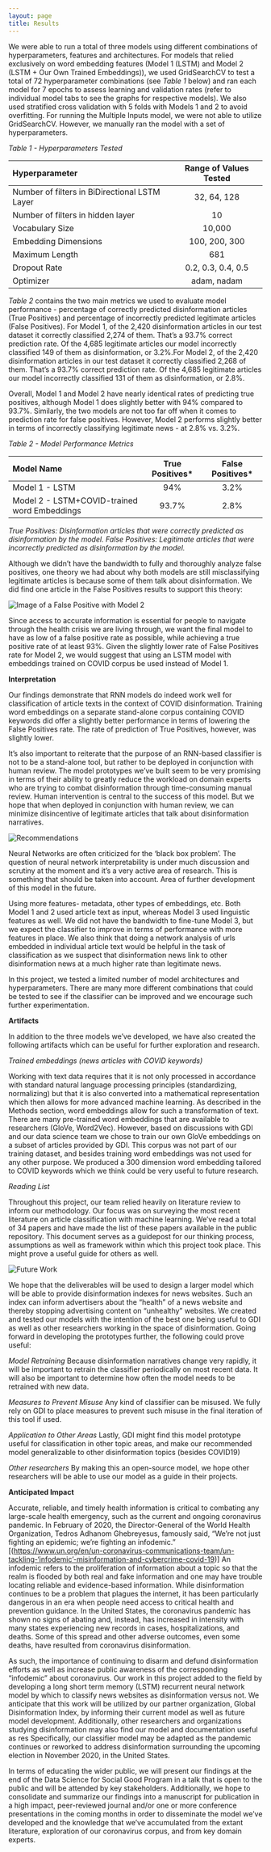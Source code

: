 ```yaml
---
layout: page
title: Results
---
```

We were able to run a total of three models using different combinations of hyperparameters, features and architectures. For models that relied exclusively on word embedding features (Model 1 (LSTM) and Model 2 (LSTM + Our Own Trained Embeddings)), we used GridSearchCV to test a total of 72 hyperparameter combinations (see *Table 1* below) and ran each model for 7 epochs to assess learning and validation rates (refer to individual model tabs to see the graphs for respective models). We also used stratified cross validation with 5 folds with Models 1 and 2 to avoid overfitting. For running the Multiple Inputs model, we were not able to utilize GridSearchCV. However, we manually ran the model with a set of hyperparameters. 

*Table 1 - Hyperparameters Tested*

| Hyperparameter | Range of Values Tested | 
| :----        |    :----:   |  
| Number of filters in BiDirectional LSTM Layer   |  32, 64, 128   |      
| Number of filters in hidden layer |     10    |         
| Vocabulary Size |   10,000      |         
| Embedding Dimensions |   100, 200, 300  |      
| Maximum Length|   681      |      
| Dropout Rate|   0.2, 0.3, 0.4, 0.5     |     
| Optimizer|   adam, nadam     | 

*Table 2* contains the two main metrics we used to evaluate model performance - percentage of correctly predicted disinformation articles (True Positives) and percentage of incorrectly predicted legitimate articles (False Positives). For Model 1, of the 2,420 disinformation articles in our test dataset it correctly classified 2,274 of them. That’s a 93.7% correct prediction rate. Of the 4,685 legitimate articles our model incorrectly classified 149 of them as disinformation, or 3.2%.For Model 2, of the 2,420 disinformation articles in our test dataset it correctly classified 2,268 of them. That’s a 93.7% correct prediction rate. Of the 4,685 legitimate articles our model incorrectly classified 131 of them as disinformation, or 2.8%. 

Overall, Model 1 and Model 2 have nearly identical rates of predicting true positives, although Model 1 does slightly better with 94% compared to 93.7%. Similarly, the two models are not too far off when it comes to prediction rate for false positives. However, Model 2 performs slightly better in terms of incorrectly classifying legitimate news - at 2.8% vs. 3.2%. 

*Table 2 - Model Performance Metrics*

| Model Name | True Positives* | False Positives* | 
| :----       |    :----:   |  :----: |
| Model 1 - LSTM   |  94%   |  3.2%   |      
| Model 2 - LSTM+COVID-trained word Embeddings|    93.7%   |  2.8%   |      

*True Positives: Disinformation articles that were correctly predicted as disinformation by the model.*
*False Positives: Legitimate articles that were incorrectly predicted as disinformation by the model.*

Although we didn’t have the bandwidth to fully and thoroughly analyze false positives, one theory we had about why both models are still misclassifying legitimate articles is because some of them talk about disinformation. We did find one article in the False Positives results to support this theory: 


![Image of a False Positive with Model 2](assets/img/false_positive.png)

Since access to accurate information is essential for people to navigate through the health crisis we are living through, we want the final model to have as low of a false positive rate as possible, while achieving a true positive rate of at least 93%. Given the slightly lower rate of False Positives rate for Model 2, we would suggest that using an LSTM model with embeddings trained on COVID corpus be used instead of Model 1.


**Interpretation**

Our findings demonstrate that RNN models do indeed work well for classification of article texts in the context of COVID disinformation. Training word embeddings on a separate stand-alone corpus containing COVID keywords did offer a slightly better performance in terms of lowering the False Positives rate. The rate of prediction of True Positives, however, was slightly lower. 

It’s also important to reiterate that the purpose of an RNN-based classifier  is not to be a stand-alone tool, but rather to be deployed in conjunction with human review. The model prototypes we’ve built seem to be very promising in terms of their ability to greatly reduce the workload on domain experts who are trying to combat disinformation through time-consuming manual review. Human intervention is central to the success of this model. But we hope that when deployed in conjunction with human review, we can minimize disincentive of legitimate articles that talk about disinformation narratives. 


![Recommendations](assets/img/recommendations.png)

Neural Networks are often criticized for the ‘black box problem’. The question of neural network interpretability is under much discussion and scrutiny at the moment and it’s a very active area of research. This is something that should be taken into account. Area of further development of this model in the future. 

Using more features- metadata, other types of embeddings, etc. Both Model 1 and 2 used article text as input, whereas Model 3 used linguistic features as well. We did not have the bandwidth to fine-tune Model 3, but we expect the classifier to improve in terms of performance with more features in place. We also think that doing a network analysis of urls embedded in individual article text would be helpful in the task of classification as we suspect that disinformation news link to other disinformation news at a much higher rate than legitimate news. 

In this project, we tested a limited number of model architectures and hyperparameters. There are many more different combinations that could be tested to see if the classifier can be improved and we encourage  such further experimentation. 

**Artifacts** 

In addition to the three models we’ve developed, we have also created the following artifacts which can be useful for further exploration and research. 

*Trained embeddings (news articles with COVID keywords)*

Working with text data requires that it is not only processed in accordance with standard natural language processing principles (standardizing, normalizing) but that it is also converted into a mathematical representation which then allows for more advanced machine learning. As described in the Methods section, word embeddings allow for such a transformation of text. There are many pre-trained word embeddings that are available to researchers (GloVe, Word2Vec). However, based on discussions with GDI and our data science team we chose to train our own GloVe embeddings on a subset of articles provided by GDI. This corpus was not part of our training dataset, and besides training word embeddings was not used for any other purpose. We produced a 300 dimension word embedding tailored to COVID keywords which we think could be very useful to future research. 


*Reading List*

Throughout this project, our team relied heavily on literature review to inform our methodology. Our focus was on surveying the most recent literature on article classification with machine learning. We’ve read a total of 34 papers and have made the list of these papers available in the public repository. This document serves as a guidepost for our thinking process, assumptions as well as framework within which this project took place. This might prove a useful guide for others as well. 


![Future Work](assets/img/future_work.png)

We hope that the deliverables will be used to design a larger model which will be able to provide disinformation indexes for news websites. Such an index can inform advertisers about the “health” of a news website and thereby stopping advertising content on “unhealthy” websites. We created and tested our models with the intention of the best one being useful to GDI as well as other researchers working in the space of disinformation. Going forward in developing the prototypes further, the following could prove useful: 


*Model Retraining*
Because disinformation narratives change very rapidly, it will be important to retrain the classifier periodically on most recent data. It will also be important to determine how often the model needs to be retrained with new data. 

*Measures to Prevent Misuse*
Any kind of classifier can be misused. We fully rely on GDI to place measures to prevent such misuse in the final iteration of this tool if used. 

*Application to Other Areas*
Lastly, GDI might find this model prototype useful for classification in other topic areas, and make our recommended model generalizable to other disinformation topics (besides COVID19) 

*Other researchers*
By making this an open-source model, we hope other researchers will be able to use our model as a guide in their projects. 


**Anticipated Impact**


Accurate, reliable, and timely health information is critical to combating any large-scale health emergency, such as the current and ongoing coronavirus pandemic. In February of 2020, the Director-General of the World Health Organization, Tedros Adhanom Ghebreyesus, famously said, “We’re not just fighting an epidemic; we’re fighting an infodemic.” [(https://www.un.org/en/un-coronavirus-communications-team/un-tackling-‘infodemic’-misinformation-and-cybercrime-covid-19)] An infodemic refers to the proliferation of information about a topic so that the realm is flooded by both real and fake information and one may have trouble locating reliable and evidence-based information. While disinformation continues to be a problem that plagues the internet, it has been particularly dangerous in an era when people need access to critical health and prevention guidance. In the United States, the coronavirus pandemic has shown no signs of abating and, instead, has increased in intensity with many states experiencing new records in cases, hospitalizations, and deaths. Some of this spread and other adverse outcomes, even some deaths, have resulted from coronavirus disinformation. 

As such, the importance of continuing to disarm and defund disinformation efforts as well as increase public awareness of the corresponding “infodemic” about coronavirus. Our work in this project added to the field by developing a long short term memory (LSTM) recurrent neural network model by which to classify news websites as disinformation versus not. We anticipate that this work will be utilized by our partner organization, Global Disinformation Index, by informing their current model as well as future model development. Additionally, other researchers and organizations studying disinformation may also find our model and documentation useful as res Specifically, our classifier model may be adapted as the pandemic continues or reworked to address disinformation surrounding the upcoming election in November 2020, in the United States.

In terms of educating the wider public, we will present our findings at the end of the Data Science for Social Good Program in a talk that is open to the public and will be attended by key stakeholders. Additionally, we hope to consolidate and summarize our findings into a manuscript for publication in a high impact, peer-reviewed journal and/or one or more conference presentations in the coming months in order to disseminate the model we’ve developed and the knowledge that we’ve accumulated from the extant literature, exploration of our coronavirus corpus, and from key domain experts.

